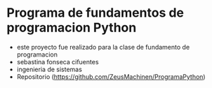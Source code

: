 # Programa de fundamentos de programacion Python

- este proyecto fue realizado para la clase de fundamento de programacion
- sebastina fonseca cifuentes
- ingenieria de sistemas 
- Repositorio (https://github.com/ZeusMachinen/ProgramaPython)